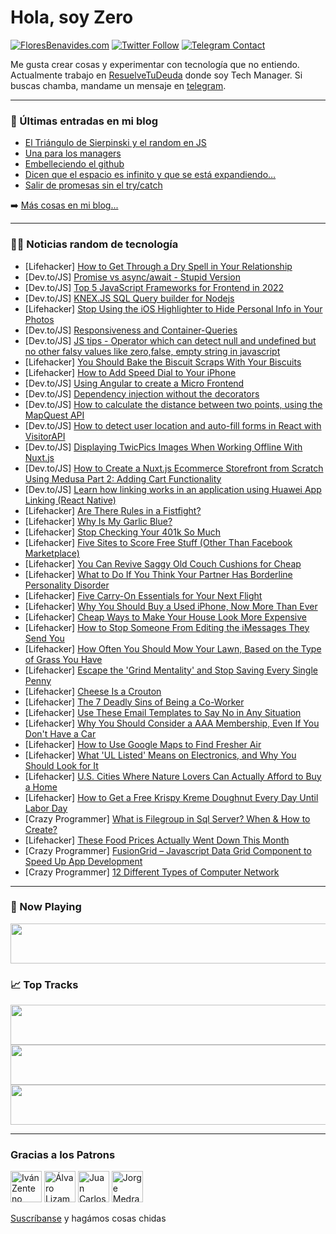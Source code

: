 # Hola, soy Zero

[![FloresBenavides.com](https://img.shields.io/website?down_message=oops&label=MiBlog&style=for-the-badge&up_message=online&url=https%3A%2F%2Ffloresbenavides.com)](https://floresbenavides.com) [![Twitter Follow](https://img.shields.io/twitter/follow/ZeroDragon?color=%231DA1F2&label=Follow&logo=twitter&logoColor=ffffff&style=for-the-badge)](https://twitter.com/zerodragon) [![Telegram Contact](https://img.shields.io/badge/escr%C3%ADbeme-ZeroDragon-%2326A5E4?style=for-the-badge&logo=telegram)](https://t.me/zerodragon)

Me gusta crear cosas y experimentar con tecnología que no entiendo.
Actualmente trabajo en [ResuelveTuDeuda](http://github.com/resuelve) donde soy Tech Manager.
Si buscas chamba, mandame un mensaje en [telegram](https://t.me/zerodragon).

---

### 📕 Últimas entradas en mi blog
<!-- BLOG-POST-LIST:START -->
- [El Triángulo de Sierpinski y el random en JS](https://floresbenavides.com/el-triangulo-de-sierpinski-y-el-random-en-js/)
- [Una para los managers](https://floresbenavides.com/una-para-los-managers/)
- [Embelleciendo el github](https://floresbenavides.com/embelleciendo-el-github/)
- [Dicen que el espacio es infinito y que se está expandiendo…](https://floresbenavides.com/dicen-que-el-espacio-es-infinito-y-que-se-esta-expandiendo/)
- [Salir de promesas sin el try/catch](https://floresbenavides.com/salir-de-promesas-sin-el-try-catch/)
<!-- BLOG-POST-LIST:END -->

➡️ [Más cosas en mi blog...](https://floresbenavides.com)

---

### 👨‍💻 Noticias random de tecnología
<!-- TECH-POSTS:START -->
- [Lifehacker] [How to Get Through a Dry Spell in Your Relationship](https://lifehacker.com/how-to-get-through-a-dry-spell-in-your-relationship-1849055783)
- [Dev.to/JS] [Promise vs async/await - Stupid Version](https://dev.to/jesterxl/promise-vs-asyncawait-stupid-version-2p99)
- [Dev.to/JS] [Top 5 JavaScript Frameworks for Frontend in 2022](https://dev.to/deepakydv9315/top-5-javascript-frameworks-for-frontend-in-2022-d6f)
- [Dev.to/JS] [KNEX.JS SQL Query builder for Nodejs](https://dev.to/taiworoqeeb/knexjs-sql-query-builder-for-nodejs-2728)
- [Lifehacker] [Stop Using the iOS Highlighter to Hide Personal Info in Your Photos](https://lifehacker.com/stop-using-the-ios-highlighter-to-hide-personal-info-in-1849055607)
- [Dev.to/JS] [Responsiveness and Container-Queries](https://dev.to/abboud/responsiveness-and-container-queries-3l12)
- [Dev.to/JS] [JS tips - Operator which can detect null and undefined but no other falsy values like zero,false, empty string in javascript](https://dev.to/mkrishnancodes/operator-which-can-detect-null-and-undefined-but-no-other-falsy-values-like-zerofalse-empty-string-in-javascript-3mbo)
- [Lifehacker] [You Should Bake the Biscuit Scraps With Your Biscuits](https://lifehacker.com/you-should-bake-biscuit-scraps-with-your-biscuits-1849054918)
- [Lifehacker] [How to Add Speed Dial to Your iPhone](https://lifehacker.com/how-to-add-speed-dial-to-your-iphone-1849054371)
- [Dev.to/JS] [Using Angular to create a Micro Frontend](https://dev.to/entando/using-angular-to-create-a-micro-frontend-5fci)
- [Dev.to/JS] [Dependency injection without the decorators](https://dev.to/ivandotv/dependency-injection-without-the-decorators-3i2p)
- [Dev.to/JS] [How to calculate the distance between two points, using the MapQuest API](https://dev.to/steinbring/how-to-calculate-the-distance-between-two-points-using-the-mapquest-api-308m)
- [Dev.to/JS] [How to detect user location and auto-fill forms in React with VisitorAPI](https://dev.to/chaoming/how-to-detect-user-location-and-auto-fill-forms-in-react-with-visitorapi-4l3k)
- [Dev.to/JS] [Displaying TwicPics Images When Working Offline With Nuxt.js](https://dev.to/strift/displaying-twicpics-images-when-working-offline-with-nuxtjs-hd3)
- [Dev.to/JS] [How to Create a Nuxt.js Ecommerce Storefront from Scratch Using Medusa Part 2: Adding Cart Functionality](https://dev.to/medusajs/how-to-create-a-nuxtjs-ecommerce-storefront-from-scratch-using-medusa-part-2-adding-cart-functionality-9be)
- [Dev.to/JS] [Learn how linking works in an application using Huawei App Linking &lpar;React Native&rpar;](https://dev.to/hmscommunity/learn-how-linking-works-in-an-application-using-huawei-app-linking-react-native-5b1c)
- [Lifehacker] [Are There Rules in a Fistfight?](https://lifehacker.com/are-there-rules-in-a-fistfight-1849055349)
- [Lifehacker] [Why Is My Garlic Blue?](https://lifehacker.com/why-is-my-garlic-blue-1849054278)
- [Lifehacker] [Stop Checking Your 401k So Much](https://lifehacker.com/stop-checking-your-401k-so-much-1849054622)
- [Lifehacker] [Five Sites to Score Free Stuff &lpar;Other Than Facebook Marketplace&rpar;](https://lifehacker.com/five-sites-to-score-free-stuff-other-than-facebook-mar-1849053961)
- [Lifehacker] [You Can Revive Saggy Old Couch Cushions for Cheap](https://lifehacker.com/you-can-revive-saggy-old-couch-cushions-for-cheap-1849053477)
- [Lifehacker] [What to Do If You Think Your Partner Has Borderline Personality Disorder](https://lifehacker.com/what-to-do-if-you-think-your-partner-has-borderline-per-1849053402)
- [Lifehacker] [Five Carry-On Essentials for Your Next Flight](https://lifehacker.com/five-carry-on-essentials-for-your-next-flight-1849053795)
- [Lifehacker] [Why You Should Buy a Used iPhone, Now More Than Ever](https://lifehacker.com/why-you-should-buy-a-used-iphone-now-more-than-ever-1849053369)
- [Lifehacker] [Cheap Ways to Make Your House Look More Expensive](https://lifehacker.com/cheap-ways-to-make-your-house-look-more-expensive-1849044863)
- [Lifehacker] [How to Stop Someone From Editing the iMessages They Send You](https://lifehacker.com/how-to-stop-someone-from-editing-the-imessages-they-sen-1849052774)
- [Lifehacker] [How Often You Should Mow Your Lawn, Based on the Type of Grass You Have](https://lifehacker.com/how-often-you-should-mow-your-lawn-based-on-the-type-o-1849052919)
- [Lifehacker] [Escape the &#39;Grind Mentality&#39; and Stop Saving Every Single Penny](https://lifehacker.com/escape-the-grind-mentality-and-stop-saving-every-fuck-1849044866)
- [Lifehacker] [Cheese Is a Crouton](https://lifehacker.com/cheese-is-a-crouton-1849051473)
- [Lifehacker] [The 7 Deadly Sins of Being a Co-Worker](https://lifehacker.com/the-7-deadly-sins-of-being-a-co-worker-1849047027)
- [Lifehacker] [Use These Email Templates to Say No in Any Situation](https://lifehacker.com/use-these-email-templates-to-say-no-in-any-situation-1849050067)
- [Lifehacker] [Why You Should Consider a AAA Membership, Even If You Don&#39;t Have a Car](https://lifehacker.com/why-you-should-consider-a-aaa-membership-even-if-you-d-1849050075)
- [Lifehacker] [How to Use Google Maps to Find Fresher Air](https://lifehacker.com/how-to-use-google-maps-to-find-fresher-air-1849050091)
- [Lifehacker] [What &#39;UL Listed&#39; Means on Electronics, and Why You Should Look for It](https://lifehacker.com/what-ul-listed-means-on-electronics-and-why-you-should-1849047109)
- [Lifehacker] [U.S. Cities Where Nature Lovers Can Actually Afford to Buy a Home](https://lifehacker.com/u-s-cities-where-nature-lovers-can-actually-afford-to-1849047330)
- [Lifehacker] [How to Get a Free Krispy Kreme Doughnut Every Day Until Labor Day](https://lifehacker.com/how-to-get-a-free-krispy-kreme-doughnut-every-day-until-1849047338)
- [Crazy Programmer] [What is Filegroup in Sql Server? When &amp; How to Create?](https://www.thecrazyprogrammer.com/2022/06/filegroup-in-sql-server.html)
- [Lifehacker] [These Food Prices Actually Went Down This Month](https://lifehacker.com/these-food-prices-actually-went-down-this-month-1849046356)
- [Crazy Programmer] [FusionGrid – Javascript Data Grid Component to Speed Up App Development](https://www.thecrazyprogrammer.com/2022/06/fusiongrid.html)
- [Crazy Programmer] [12 Different Types of Computer Network](https://www.thecrazyprogrammer.com/2022/06/types-of-computer-network.html)<!-- TECH-POSTS:END -->

---

### 🎵 Now Playing
<a href="https://spotify-now-playing-dun.vercel.app/now-playing?open"><img src="https://spotify-now-playing-dun.vercel.app/now-playing" width="540" height="64"></a>

### 📈 Top Tracks
<a href="https://spotify-now-playing-dun.vercel.app/top-tracks?i=1&open"><img src="https://spotify-now-playing-dun.vercel.app/top-tracks?i=1" width="540" height="64"></a>
<a href="https://spotify-now-playing-dun.vercel.app/top-tracks?i=2&open"><img src="https://spotify-now-playing-dun.vercel.app/top-tracks?i=2" width="540" height="64"></a>
<a href="https://spotify-now-playing-dun.vercel.app/top-tracks?i=3&open"><img src="https://spotify-now-playing-dun.vercel.app/top-tracks?i=3" width="540" height="64"></a>

---

### Gracias a los Patrons
[<img src="https://avatars.githubusercontent.com/u/243380?v=4" alt="Iván Zenteno" width="50px">](https://github.com/k001) [<img src="https://avatars.githubusercontent.com/u/19955639?v=4" alt="Álvaro Lizama" width="50px">](https://github.com/alvarolizama) [<img src="https://avatars.githubusercontent.com/u/2718753?v=4" alt="Juan Carlos Ruiz" width="50px">](https://github.com/JuanCrg90) [<img src="https://avatars.githubusercontent.com/u/37025?v=4" alt="Jorge Medrano" width="50px">](https://github.com/h1pp1e) 

[Suscríbanse](https://www.patreon.com/zerodragon) y hagámos cosas chidas

